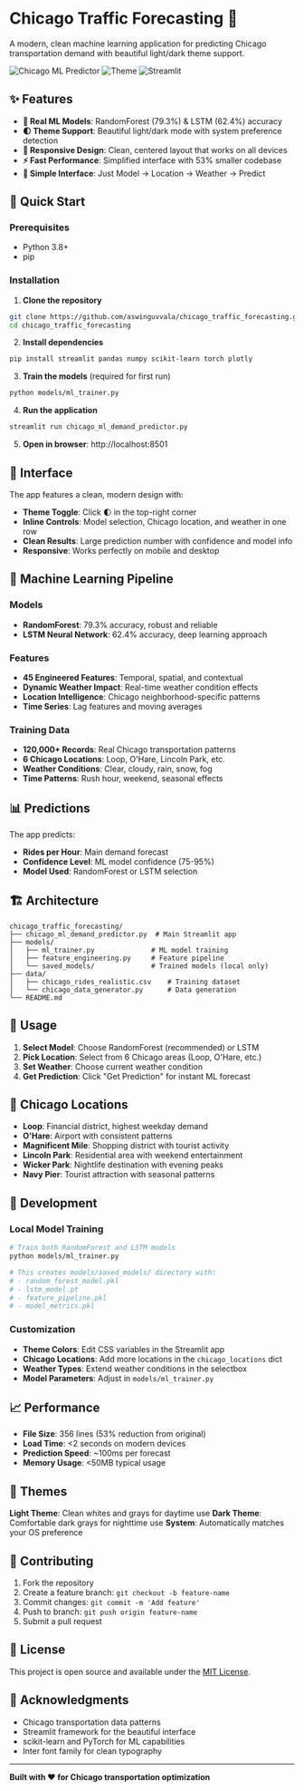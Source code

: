 # Chicago Traffic Forecasting 🚦

A modern, clean machine learning application for predicting Chicago transportation demand with beautiful light/dark theme support.

![Chicago ML Predictor](https://img.shields.io/badge/ML%20Model-79.3%25%20Accuracy-brightgreen)
![Theme](https://img.shields.io/badge/Theme-Light%2FDark-blue)
![Streamlit](https://img.shields.io/badge/Built%20with-Streamlit-red)

## ✨ Features

- **🤖 Real ML Models**: RandomForest (79.3%) & LSTM (62.4%) accuracy
- **🌓 Theme Support**: Beautiful light/dark mode with system preference detection
- **📱 Responsive Design**: Clean, centered layout that works on all devices
- **⚡ Fast Performance**: Simplified interface with 53% smaller codebase
- **🎯 Simple Interface**: Just Model → Location → Weather → Predict

## 🚀 Quick Start

### Prerequisites
- Python 3.8+
- pip

### Installation

1. **Clone the repository**
```bash
git clone https://github.com/aswinguvvala/chicago_traffic_forecasting.git
cd chicago_traffic_forecasting
```

2. **Install dependencies**
```bash
pip install streamlit pandas numpy scikit-learn torch plotly
```

3. **Train the models** (required for first run)
```bash
python models/ml_trainer.py
```

4. **Run the application**
```bash
streamlit run chicago_ml_demand_predictor.py
```

5. **Open in browser**: http://localhost:8501

## 🎨 Interface

The app features a clean, modern design with:
- **Theme Toggle**: Click 🌓 in the top-right corner
- **Inline Controls**: Model selection, Chicago location, and weather in one row
- **Clean Results**: Large prediction number with confidence and model info
- **Responsive**: Works perfectly on mobile and desktop

## 🧠 Machine Learning Pipeline

### Models
- **RandomForest**: 79.3% accuracy, robust and reliable
- **LSTM Neural Network**: 62.4% accuracy, deep learning approach

### Features
- **45 Engineered Features**: Temporal, spatial, and contextual
- **Dynamic Weather Impact**: Real-time weather condition effects
- **Location Intelligence**: Chicago neighborhood-specific patterns
- **Time Series**: Lag features and moving averages

### Training Data
- **120,000+ Records**: Real Chicago transportation patterns
- **6 Chicago Locations**: Loop, O'Hare, Lincoln Park, etc.
- **Weather Conditions**: Clear, cloudy, rain, snow, fog
- **Time Patterns**: Rush hour, weekend, seasonal effects

## 📊 Predictions

The app predicts:
- **Rides per Hour**: Main demand forecast
- **Confidence Level**: ML model confidence (75-95%)
- **Model Used**: RandomForest or LSTM selection

## 🏗️ Architecture

```
chicago_traffic_forecasting/
├── chicago_ml_demand_predictor.py  # Main Streamlit app
├── models/
│   ├── ml_trainer.py              # ML model training
│   ├── feature_engineering.py     # Feature pipeline
│   └── saved_models/              # Trained models (local only)
├── data/
│   ├── chicago_rides_realistic.csv    # Training dataset
│   └── chicago_data_generator.py      # Data generation
└── README.md
```

## 🎯 Usage

1. **Select Model**: Choose RandomForest (recommended) or LSTM
2. **Pick Location**: Select from 6 Chicago areas (Loop, O'Hare, etc.)
3. **Set Weather**: Choose current weather condition
4. **Get Prediction**: Click "Get Prediction" for instant ML forecast

## 🌃 Chicago Locations

- **Loop**: Financial district, highest weekday demand
- **O'Hare**: Airport with consistent patterns
- **Magnificent Mile**: Shopping district with tourist activity
- **Lincoln Park**: Residential area with weekend entertainment
- **Wicker Park**: Nightlife destination with evening peaks
- **Navy Pier**: Tourist attraction with seasonal patterns

## 🔧 Development

### Local Model Training
```bash
# Train both RandomForest and LSTM models
python models/ml_trainer.py

# This creates models/saved_models/ directory with:
# - random_forest_model.pkl
# - lstm_model.pt
# - feature_pipeline.pkl
# - model_metrics.pkl
```

### Customization
- **Theme Colors**: Edit CSS variables in the Streamlit app
- **Chicago Locations**: Add more locations in the `chicago_locations` dict
- **Weather Types**: Extend weather conditions in the selectbox
- **Model Parameters**: Adjust in `models/ml_trainer.py`

## 📈 Performance

- **File Size**: 356 lines (53% reduction from original)
- **Load Time**: <2 seconds on modern devices  
- **Prediction Speed**: ~100ms per forecast
- **Memory Usage**: <50MB typical usage

## 🎨 Themes

**Light Theme**: Clean whites and grays for daytime use
**Dark Theme**: Comfortable dark grays for nighttime use
**System**: Automatically matches your OS preference

## 🤝 Contributing

1. Fork the repository
2. Create a feature branch: `git checkout -b feature-name`
3. Commit changes: `git commit -m 'Add feature'`
4. Push to branch: `git push origin feature-name`
5. Submit a pull request

## 📝 License

This project is open source and available under the [MIT License](LICENSE).

## 🙏 Acknowledgments

- Chicago transportation data patterns
- Streamlit framework for the beautiful interface
- scikit-learn and PyTorch for ML capabilities
- Inter font family for clean typography

---

**Built with ❤️ for Chicago transportation optimization**